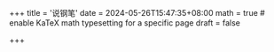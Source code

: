 +++
title = '说钢笔'
date = 2024-05-26T15:47:35+08:00
math = true                                 # enable KaTeX math typesetting for a specific page
draft = false

+++

